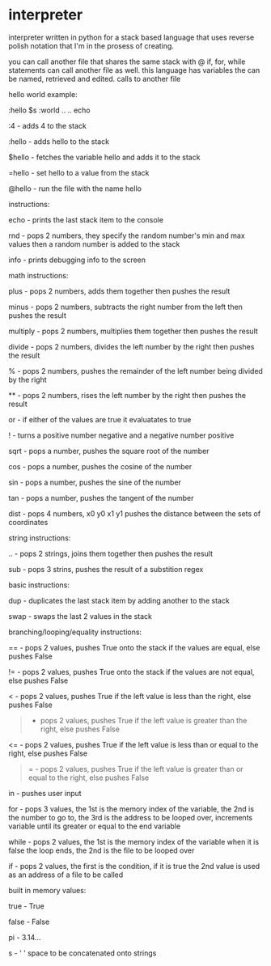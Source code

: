 interpreter
===========

interpreter written in python for a stack based language that uses reverse polish notation that I'm in the prosess of creating.

you can call another file that shares the same stack with @
if, for, while statements can call another file as well.
this language has variables the can be named, retrieved and edited.
calls to another file

hello world example:

:hello $s :world .. .. echo

:4 - adds 4 to the stack

:hello - adds hello to the stack

$hello - fetches the variable hello and adds it to the stack

=hello - set hello to a value from the stack

@hello - run the file with the name hello

instructions:

echo - prints the last stack item to the console

rnd - pops 2 numbers, they specify the random number's min and max values then a random number is added to the stack

info - prints debugging info to the screen

math instructions:

plus - pops 2 numbers, adds them together then pushes the result

minus - pops 2 numbers, subtracts the right number from the left then pushes the result

multiply - pops 2 numbers, multiplies them together then pushes the result

divide - pops 2 numbers, divides the left number by the right then pushes the result

% - pops 2 numbers, pushes the remainder of the left number being divided by the right

** - pops 2 numbers, rises the left number by the right then pushes the result

or - if either of the values are true it evaluatates to true

! - turns a positive number negative and a negative number positive

sqrt - pops a number, pushes the square root of the number

cos - pops a number, pushes the cosine of the number

sin - pops a number, pushes the sine of the number

tan - pops a number, pushes the tangent of the number

dist - pops 4 numbers, x0 y0 x1 y1 pushes the distance between the sets of coordinates

string instructions:

.. - pops 2 strings, joins them together then pushes the result

sub - pops 3 strins, pushes the result of a substition regex

basic instructions:

dup - duplicates the last stack item by adding another to the stack

swap - swaps the last 2 values in the stack

branching/looping/equality instructions:

== - pops 2 values, pushes True onto the stack if the values are equal, else pushes False

!= - pops 2 values, pushes True onto the stack if the values are not equal, else pushes False

< - pops 2 values, pushes True if the left value is less than the right, else pushes False

> - pops 2 values, pushes True if the left value is greater than the right, else pushes False

<= - pops 2 values, pushes True if the left value is less than or equal to the right, else pushes False

>= - pops 2 values, pushes True if the left value is greater than or equal to the right, else pushes False

in - pushes user input

for - pops 3 values, the 1st is the memory index of the variable, the 2nd is the number to go to, the 3rd is the address to be looped over, increments variable until its greater or equal to the end variable

while - pops 2 values, the 1st is the memory index of the variable when it is false the loop ends, the 2nd is the file to be looped over

if - pops 2 values, the first is the condition, if it is true the 2nd value is used as an address of a file to be called

built in memory values:

true - True

false - False

pi - 3.14...

s - ' ' space to be concatenated onto strings








